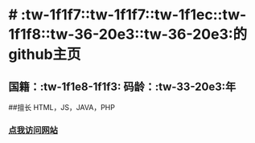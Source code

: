 # # :tw-1f1f7::tw-1f1f7::tw-1f1ec::tw-1f1f8::tw-36-20e3::tw-36-20e3:的github主页
## 国籍：:tw-1f1e8-1f1f3:     码龄：:tw-33-20e3:年
##擅长 HTML，JS，JAVA，PHP
### [点我访问网站](http://www.wsjkcxs.top "点我访问网站")
